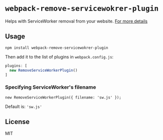 # `webpack-remove-servicewokrer-plugin`

Helps with ServiceWorker removal from your website. [For more details](https://medium.com/@nekrtemplar/self-destroying-serviceworker-73d62921d717)

## Usage

```
npm install webpack-remove-servicewokrer-plugin
```

Then add it to the list of plugins in `webpack.config.js`:

```js
plugins: [
  new RemoveServiceWorkerPlugin()
]
```

### Specifying ServiceWorker's filename

```
new RemoveServiceWorkerPlugin({ filename: 'sw.js' });
```

Default is: `'sw.js'`

## License

MIT